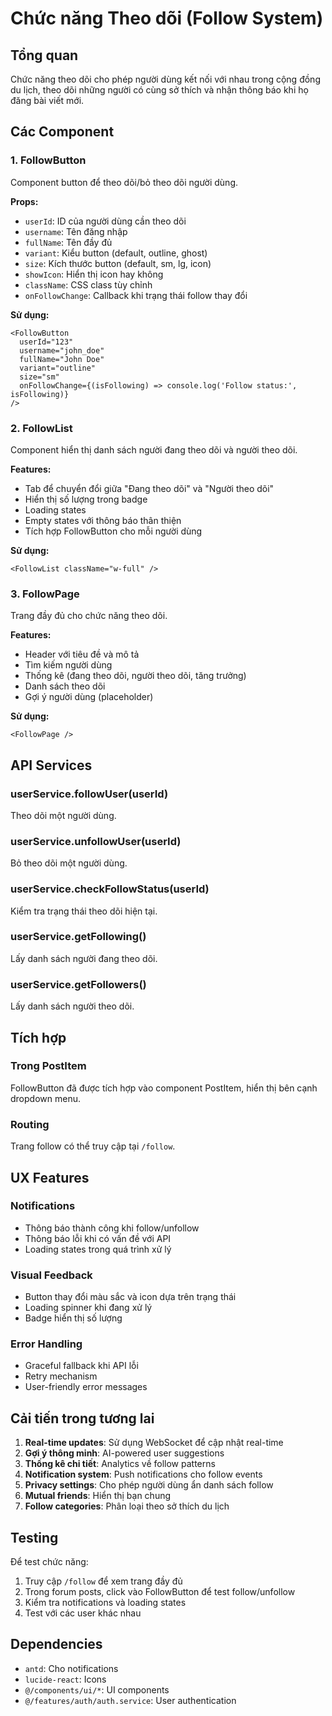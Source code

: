 # Chức năng Theo dõi (Follow System)

## Tổng quan

Chức năng theo dõi cho phép người dùng kết nối với nhau trong cộng đồng du lịch, theo dõi những người có cùng sở thích và nhận thông báo khi họ đăng bài viết mới.

## Các Component

### 1. FollowButton
Component button để theo dõi/bỏ theo dõi người dùng.

**Props:**
- `userId`: ID của người dùng cần theo dõi
- `username`: Tên đăng nhập
- `fullName`: Tên đầy đủ
- `variant`: Kiểu button (default, outline, ghost)
- `size`: Kích thước button (default, sm, lg, icon)
- `showIcon`: Hiển thị icon hay không
- `className`: CSS class tùy chỉnh
- `onFollowChange`: Callback khi trạng thái follow thay đổi

**Sử dụng:**
```tsx
<FollowButton
  userId="123"
  username="john_doe"
  fullName="John Doe"
  variant="outline"
  size="sm"
  onFollowChange={(isFollowing) => console.log('Follow status:', isFollowing)}
/>
```

### 2. FollowList
Component hiển thị danh sách người đang theo dõi và người theo dõi.

**Features:**
- Tab để chuyển đổi giữa "Đang theo dõi" và "Người theo dõi"
- Hiển thị số lượng trong badge
- Loading states
- Empty states với thông báo thân thiện
- Tích hợp FollowButton cho mỗi người dùng

**Sử dụng:**
```tsx
<FollowList className="w-full" />
```

### 3. FollowPage
Trang đầy đủ cho chức năng theo dõi.

**Features:**
- Header với tiêu đề và mô tả
- Tìm kiếm người dùng
- Thống kê (đang theo dõi, người theo dõi, tăng trưởng)
- Danh sách theo dõi
- Gợi ý người dùng (placeholder)

**Sử dụng:**
```tsx
<FollowPage />
```

## API Services

### userService.followUser(userId)
Theo dõi một người dùng.

### userService.unfollowUser(userId)
Bỏ theo dõi một người dùng.

### userService.checkFollowStatus(userId)
Kiểm tra trạng thái theo dõi hiện tại.

### userService.getFollowing()
Lấy danh sách người đang theo dõi.

### userService.getFollowers()
Lấy danh sách người theo dõi.

## Tích hợp

### Trong PostItem
FollowButton đã được tích hợp vào component PostItem, hiển thị bên cạnh dropdown menu.

### Routing
Trang follow có thể truy cập tại `/follow`.

## UX Features

### Notifications
- Thông báo thành công khi follow/unfollow
- Thông báo lỗi khi có vấn đề với API
- Loading states trong quá trình xử lý

### Visual Feedback
- Button thay đổi màu sắc và icon dựa trên trạng thái
- Loading spinner khi đang xử lý
- Badge hiển thị số lượng

### Error Handling
- Graceful fallback khi API lỗi
- Retry mechanism
- User-friendly error messages

## Cải tiến trong tương lai

1. **Real-time updates**: Sử dụng WebSocket để cập nhật real-time
2. **Gợi ý thông minh**: AI-powered user suggestions
3. **Thống kê chi tiết**: Analytics về follow patterns
4. **Notification system**: Push notifications cho follow events
5. **Privacy settings**: Cho phép người dùng ẩn danh sách follow
6. **Mutual friends**: Hiển thị bạn chung
7. **Follow categories**: Phân loại theo sở thích du lịch

## Testing

Để test chức năng:

1. Truy cập `/follow` để xem trang đầy đủ
2. Trong forum posts, click vào FollowButton để test follow/unfollow
3. Kiểm tra notifications và loading states
4. Test với các user khác nhau

## Dependencies

- `antd`: Cho notifications
- `lucide-react`: Icons
- `@/components/ui/*`: UI components
- `@/features/auth/auth.service`: User authentication
